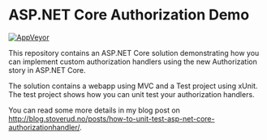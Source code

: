 # ASP.NET Core Authorization Demo

[![AppVeyor](https://ci.appveyor.com/api/projects/status/dqsceugeqf12tpvr?svg=true)](https://ci.appveyor.com/project/henningst/aspnetcore-authorizationdemo)

This repository contains an ASP.NET Core solution demonstrating how you can implement custom authorization handlers using the new Authorization story in ASP.NET Core.

The solution contains a webapp using MVC and a Test project using xUnit. The test project shows how you can unit test your authorization handlers.

You can read some more details in my blog post on http://blog.stoverud.no/posts/how-to-unit-test-asp-net-core-authorizationhandler/.
